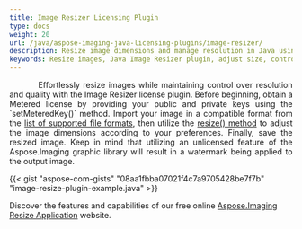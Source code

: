 ```yaml
---
title: Image Resizer Licensing Plugin
type: docs
weight: 20
url: /java/aspose-imaging-java-licensing-plugins/image-resizer/
description: Resize image dimensions and manage resolution in Java using the Aspose.Imaging Image Resizer plugin, which provides seamless capabilities for adjusting image sizes.
keywords: Resize images, Java Image Resizer plugin, adjust size, control resolution, modify dimensions, resize application
---
```


<p align='justify'>
&nbsp;&nbsp;&nbsp;&nbsp;&nbsp;&nbsp;&nbsp;&nbsp;
Effortlessly resize images while maintaining control over resolution and quality with the Image Resizer license plugin. Before beginning, obtain a Metered license by providing your public and private keys using the `setMeteredKey()` method. Import your image in a compatible format from the <a href="/imaging/java/supported-file-formats/">list of supported file formats</a>, then utilize the <a href="https://reference.aspose.com/imaging/java/com.aspose.imaging/image/#resize-int-int-">resize() method</a> to adjust the image dimensions according to your preferences. Finally, save the resized image. Keep in mind that utilizing an unlicensed feature of the Aspose.Imaging graphic library will result in a watermark being applied to the output image.
</p>

{{< gist "aspose-com-gists" "08aa1fbba07021f4c7a9705428be7f7b" "image-resize-plugin-example.java" >}}

Discover the features and capabilities of our free online <a href="https://products.aspose.app/imaging/image-resize">Aspose.Imaging Resize Application</a> website.
